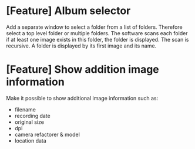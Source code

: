 # [Feature] Album selector
Add a separate window to select a folder from a list of folders.
Therefore select a top level folder or multiple folders.
The software scans each folder if at least one image exists in this folder, the folder is displayed.
The scan is recursive.
A folder is displayed by its first image and its name.

# [Feature] Show addition image information
Make it possible to show additional image information such as:
- filename
- recording date
- original size
- dpi
- camera refactorer & model
- location data